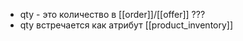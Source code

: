 - qty - это количество в [[order]]/[[offer]] ???
- qty встречается как атрибут [[product_inventory]]